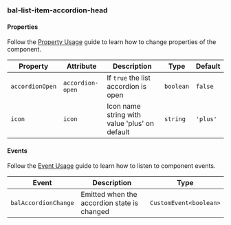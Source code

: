 ### bal-list-item-accordion-head
 
#### Properties

Follow the [Property Usage](https://design.baloise.dev/?path=/docs/implementation-property--page) guide to learn how to change properties of the component.

| Property        | Attribute        | Description                                   | Type      | Default  |
| --------------- | ---------------- | --------------------------------------------- | --------- | -------- |
| `accordionOpen` | `accordion-open` | If `true` the list accordion is open          | `boolean` | `false`  |
| `icon`          | `icon`           | Icon name string with value 'plus' on default | `string`  | `'plus'` |


#### Events

Follow the [Event Usage](https://design.baloise.dev/?path=/docs/implementation-event--page) guide to learn how to listen to component events.

| Event                | Description                                 | Type                   |
| -------------------- | ------------------------------------------- | ---------------------- |
| `balAccordionChange` | Emitted when the accordion state is changed | `CustomEvent<boolean>` |


 